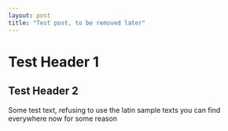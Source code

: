 ```yaml
---
layout: post
title: "Test post, to be removed later"
---
```


# Test Header 1
## Test Header 2

Some test text, refusing to use the latin sample texts you can find everywhere now
for some reason